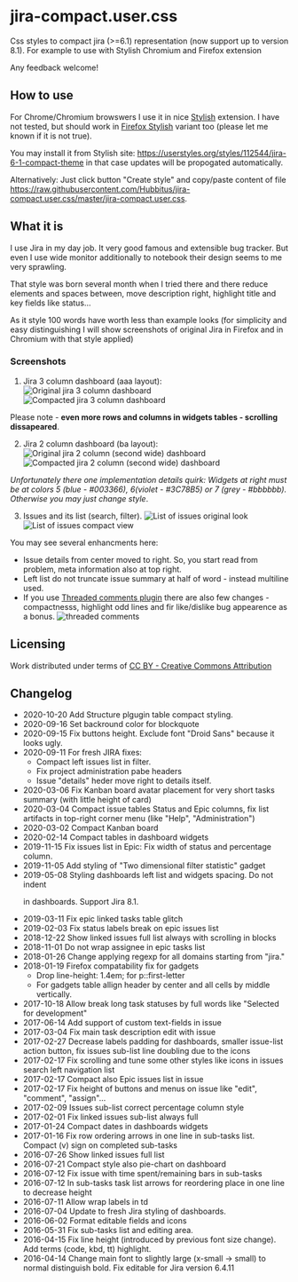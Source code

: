 # jira-compact.user.css
Css styles to compact jira (>=6.1) representation (now support up to version 8.1). For example to use with Stylish Chromium and Firefox extension

Any feedback welcome!

## How to use
For Chrome/Chromium browswers I use it in nice [Stylish](https://chrome.google.com/webstore/detail/stylish/fjnbnpbmkenffdnngjfgmeleoegfcffe?hl=ru) extension.
I have not tested, but should work in [Firefox Stylish](https://addons.mozilla.org/ru/firefox/addon/stylish/) variant too (please let me known if it is not true).

You may install it from Stylish site: https://userstyles.org/styles/112544/jira-6-1-compact-theme in that case updates will be propogated automatically.

Alternatively: Just click button "Create style" and copy/paste content of file https://raw.githubusercontent.com/Hubbitus/jira-compact.user.css/master/jira-compact.user.css.

## What it is

I use Jira in my day job. It very good famous and extensible bug tracker. But even I use wide monitor additionally to notebook their design seems to me very sprawling.

That style was born several month when I tried there and there reduce elements and spaces between, move description right, highlight title and key fields like status…

As it style 100 words have worth less than example looks (for simplicity and easy distinguishing I will show screenshots of original Jira in Firefox and in Chromium with that style applied)


### Screenshots

1) Jira 3 column dashboard (aaa layout):
![Original jira 3 column dashboard](screenshots/Dashboard-aaa-Original.png)
![Compacted jira 3 column dashboard](screenshots/Dashboard-aaa-Compact.png)

Please note - **even more rows and columns in widgets tables - scrolling dissapeared**.

2) Jira 2 column dashboard (ba layout):
![Original jira 2 column (second wide) dashboard](screenshots/Dashboard-ba-Original.png)
![Compacted jira 2 column (second wide) dashboard](screenshots/Dashboard-ba-Compact.png)

*Unfortunately there one implementation details quirk: Widgets at right must be at colors 5 (blue - #003366), 6(violet - #3C78B5) or 7 (grey - #bbbbbb). Otherwise you may just change style*.

3) Issues and its list (search, filter).
![List of issues original look](screenshots/List-of-issues-Original.png)
![List of issues compact view](screenshots/List-of-issues-Compact.png)

You may see several enhancments here:
* Issue details from center moved to right. So, you start read from problem, meta information also at top right.
* Left list do not truncate issue summary at half of word - instead multiline used.
* If you use [Threaded comments plugin](https://marketplace.atlassian.com/plugins/com.atlassian.jira.threadedcomments.threaded-comments) there are also few changes - compactnesss, highlight odd lines and fir like/dislike bug appearence as a bonus.
![threaded comments](screenshots/Comments-thread.png)

## Licensing
Work distributed under terms of [CC BY - Creative Commons Attribution](http://creativecommons.org/licenses/by/4.0/)

## Changelog
* 2020-10-20 Add Structure plgugin table compact styling.
* 2020-09-16 Set backround color for blockquote
* 2020-09-15 Fix buttons height. Exclude font "Droid Sans" because it looks ugly.
* 2020-09-11 For fresh JIRA fixes:
  - Compact left issues list in filter.
  - Fix project administration pabe headers
  - Issue "details" heder move right to details itself.
* 2020-03-06 Fix Kanban board avatar placement for very short tasks summary (with little height of card)
* 2020-03-04 Compact issue tables Status and Epic columns, fix list artifacts in top-right corner menu (like "Help", "Administration")
* 2020-03-02 Compact Kanban board
* 2020-02-14 Compact tables in dashboard widgets
* 2019-11-15 Fix issues list in Epic: Fix width of status and percentage column.
* 2019-11-05 Add styling of "Two dimensional filter statistic" gadget
* 2019-05-08 Styling dashboards left list and widgets spacing. Do not indent <p> in dashboards. Support Jira 8.1.
* 2019-03-11 Fix epic linked tasks table glitch
* 2019-02-03 Fix status labels break on epic issues list
* 2018-12-22 Show linked issues full list always with scrolling in blocks
* 2018-11-01 Do not wrap assignee in epic tasks list
* 2018-01-26 Change applying regexp for all domains starting from "jira."
* 2018-01-19 Firefox compatability fix for gadgets
  - Drop line-height: 1.4em; for p::first-letter
  - For gadgets table allign header by center and all cells by middle vertically.
* 2017-10-18 Allow break long task statuses by full words like "Selected for development"
* 2017-06-14 Add support of custom text-fields in issue
* 2017-03-04 Fix main task description edit with issue
* 2017-02-27 Decrease labels padding for dashboards, smaller issue-list action button, fix issues sub-list line doubling due to the icons
* 2017-02-17 Fix scrolling and tune some other styles like icons in issues search left navigation list
* 2017-02-17 Compact also Epic issues list in issue
* 2017-02-17 Fix height of buttons and menus on issue like "edit", "comment", "assign"…
* 2017-02-09 Issues sub-list correct percentage column style
* 2017-02-01 Fix linked issues sub-list always full
* 2017-01-24 Compact dates in dashboards widgets
* 2017-01-16 Fix row ordering arrows in one line in sub-tasks list. Compact (v) sign on completed sub-tasks
* 2016-07-26 Show linked issues full list
* 2016-07-21 Compact style also pie-chart on dashboard
* 2016-07-12 Fix issue with time spent/remaining bars in sub-tasks
* 2016-07-12 In sub-tasks task list arrows for reordering place in one line to decrease height
* 2016-07-11 Allow wrap labels in td
* 2016-07-04 Update to fresh Jira styling of dashboards.
* 2016-06-02 Format editable fields and icons
* 2016-05-31 Fix sub-tasks list and editing area.
* 2016-04-15 Fix line height (introduced by previous font size change). Add terms (code, kbd, tt) highlight.
* 2016-04-14 Change main font to slightly large (x-small -> small) to normal distinguish bold. Fix editable for Jira version 6.4.11
